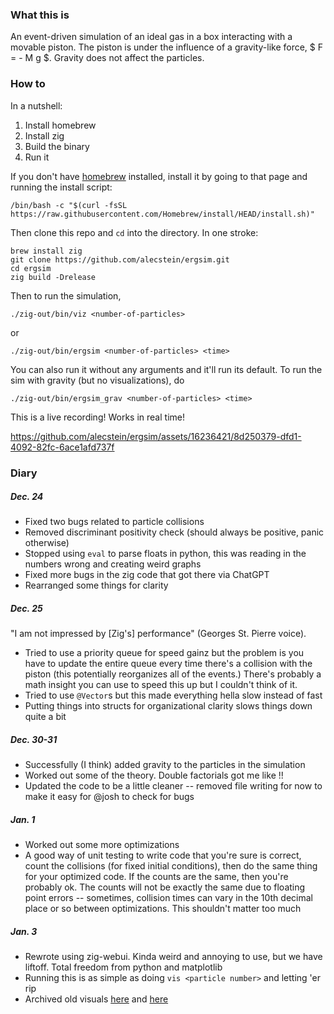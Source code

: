 ### What this is

An event-driven simulation of an ideal gas in a box interacting with a movable piston. The piston is under the influence of a gravity-like force, $ F = - M g $. Gravity does not affect the particles.

### How to

In a nutshell:

1. Install homebrew
2. Install zig
3. Build the binary
4. Run it

If you don't have [homebrew](https://brew.sh) installed, install it by going to that page and running the install script:

```
/bin/bash -c "$(curl -fsSL https://raw.githubusercontent.com/Homebrew/install/HEAD/install.sh)"
```

Then clone this repo and `cd` into the directory. In one stroke:

```
brew install zig
git clone https://github.com/alecstein/ergsim.git
cd ergsim
zig build -Drelease
```

Then to run the simulation,

`./zig-out/bin/viz <number-of-particles>`

or

`./zig-out/bin/ergsim <number-of-particles> <time>`

You can also run it without any arguments and it'll run its default. To run the sim with gravity (but no visualizations), do

`./zig-out/bin/ergsim_grav <number-of-particles> <time>`

This is a live recording! Works in real time!

https://github.com/alecstein/ergsim/assets/16236421/8d250379-dfd1-4092-82fc-6ace1afd737f

### Diary

##### Dec. 24

* Fixed two bugs related to particle collisions 
* Removed discriminant positivity check (should always be positive, panic otherwise)
* Stopped using `eval` to parse floats in python, this was reading in the numbers wrong and creating weird graphs
* Fixed more bugs in the zig code that got there via ChatGPT
* Rearranged some things for clarity

##### Dec. 25

"I am not impressed by [Zig's] performance" (Georges St. Pierre voice).

* Tried to use a priority queue for speed gainz but the problem is you have to update the entire queue every time there's a collision with the piston (this potentially reorganizes all of the events.) There's probably a math insight you can use to speed this up but I couldn't think of it.
* Tried to use `@Vector`s but this made everything hella slow instead of fast
* Putting things into structs for organizational clarity slows things down quite a bit

##### Dec. 30-31

* Successfully (I think) added gravity to the particles in the simulation
* Worked out some of the theory. Double factorials got me like !!
* Updated the code to be a little cleaner -- removed file writing for now to make it easy for @josh to check for bugs

##### Jan. 1

* Worked out some more optimizations
* A good way of unit testing to write code that you're sure is correct, count the collisions (for fixed initial conditions), then do the same thing for your optimized code. If the counts are the same, then you're probably ok. The counts will not be exactly the same due to floating point errors -- sometimes, collision times can vary in the 10th decimal place or so between optimizations. This shouldn't matter too much

##### Jan. 3

* Rewrote using zig-webui. Kinda weird and annoying to use, but we have liftoff. Total freedom from python and matplotlib
* Running this is as simple as doing `vis <particle number>` and letting 'er rip
* Archived old visuals [here](https://github.com/alecstein/phys/assets/16236421/cc232826-662c-405e-bda4-f017c42fab71) and [here](https://github.com/alecstein/phys/assets/16236421/e56aa705-617d-4697-a1a9-e7163f423df2)
